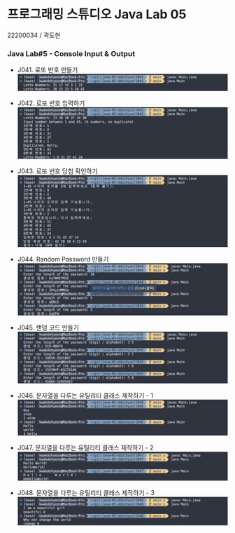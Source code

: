 # 프로그래밍 스튜디오 Java Lab 05
22200034 / 곽도현

### Java Lab#5 - Console Input & Output
- J041. 로또 번호 만들기
  ![J041](./captures/J041.png)

- J042. 로또 번호 입력하기
  ![J042](./captures/J042.png)

- J043. 로또 번호 당첨 확인하기
  ![J043](./captures/J043.png)

- J044. Random Password 만들기
  ![J044](./captures/J044.png)

- J045. 랜덤 코드 만들기
  ![J045](./captures/J045.png)

- J046. 문자열을 다루는 유틸리티 클래스 제작하기 - 1
  ![J046](./captures/J046.png)

- J047. 문자열을 다루는 유틸리티 클래스 제작하기 - 2
  ![J047](./captures/J047.png)

- J048. 문자열을 다루는 유틸리티 클래스 제작하기 - 3
  ![J048](./captures/J048.png)